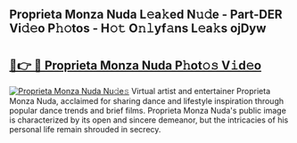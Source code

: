 ## Proprieta Monza Nuda L𝚎a𝚔ed N𝚞𝚍e - Part-DER Vi𝚍𝚎o P𝚑𝚘tos - H𝚘𝚝 O𝚗𝚕yf𝚊ns L𝚎a𝚔s ojDyw

# <h2><a href="http://kf2zho4.oniu.top/?m=Proprieta+Monza+Nuda">🔗👉 🔴 Proprieta Monza Nuda P𝚑ot𝚘𝚜 V𝚒d𝚎o</a></h2>

[![Proprieta Monza Nuda Nu𝚍e𝚜](https://i.imgur.com/0qMVB7G.gif)](http://kf2zho4.oniu.top/?m=Proprieta+Monza+Nuda)
Virtual artist and entertainer Proprieta Monza Nuda, acclaimed for sharing dance and lifestyle inspiration through popular dance trends and brief films. Proprieta Monza Nuda's public image is characterized by its open and sincere demeanor, but the intricacies of his personal life remain shrouded in secrecy.  
